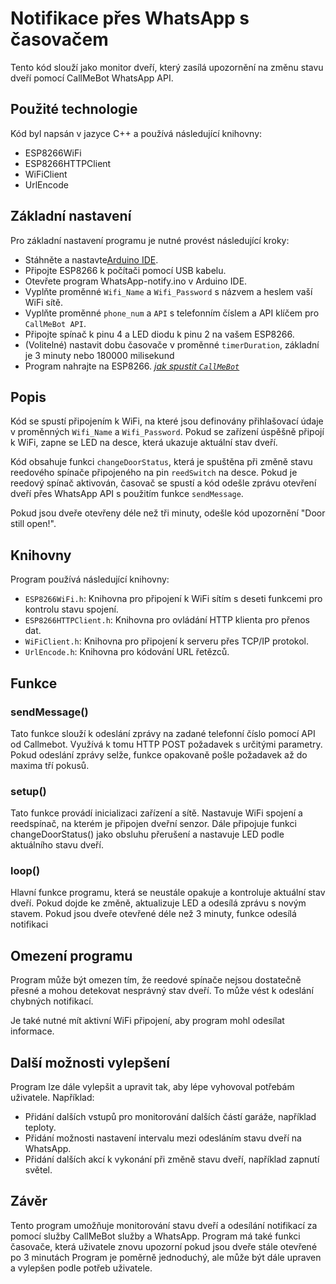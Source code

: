 # Notifikace přes WhatsApp s časovačem

Tento kód slouží jako monitor dveří, který zasílá upozornění na změnu stavu dveří pomocí CallMeBot WhatsApp API. 

## Použité technologie

Kód byl napsán v jazyce C++ a používá následující knihovny:
- ESP8266WiFi
- ESP8266HTTPClient
- WiFiClient
- UrlEncode

## Základní nastavení

Pro základní nastavení programu je nutné provést následující kroky:

- Stáhněte a nastavte[Arduino IDE](https://www.arduino.cc/en/software).
- Připojte ESP8266 k počítači pomocí USB kabelu.
- Otevřete program WhatsApp-notify.ino v Arduino IDE.
- Vyplňte proměnné `Wifi_Name` a `Wifi_Password` s názvem a heslem vaší WiFi sítě.
- Vyplňte proměnné `phone_num` a `API` s telefonním číslem a API klíčem pro `CallMeBot API`.
- Připojte spínač k pinu 4 a LED diodu k pinu 2 na vašem ESP8266.
- (Volitelné) nastavit dobu časovače v proměnné `timerDuration`, základní je 3 minuty nebo 180000 milisekund
- Program nahrajte na ESP8266.
*[jak spustit `CallMeBot`](https://www.callmebot.com/blog/free-api-whatsapp-messages/)*

## Popis 

Kód se spustí připojením k WiFi, na které jsou definovány přihlašovací údaje v proměnných `Wifi_Name` a `Wifi_Password`. Pokud se zařízení úspěšně připojí k WiFi, zapne se LED na desce, která ukazuje aktuální stav dveří. 

Kód obsahuje funkci `changeDoorStatus`, která je spuštěna při změně stavu reedového spínače připojeného na pin `reedSwitch` na desce. Pokud je reedový spínač aktivován, časovač se spustí a kód odešle zprávu otevření dveří přes WhatsApp API s použitím funkce `sendMessage`.

Pokud jsou dveře otevřeny déle než tři minuty, odešle kód upozornění "Door still open!".

## Knihovny
Program používá následující knihovny:
- `ESP8266WiFi.h`: Knihovna pro připojení k WiFi sítím s deseti funkcemi pro kontrolu stavu spojení.
- `ESP8266HTTPClient.h`: Knihovna pro ovládání HTTP klienta pro přenos dat.
- `WiFiClient.h`: Knihovna pro připojení k serveru přes TCP/IP protokol.
- `UrlEncode.h`: Knihovna pro kódování URL řetězců.

## Funkce

### sendMessage()
Tato funkce slouží k odeslání zprávy na zadané telefonní číslo pomocí API od Callmebot. Využívá k tomu HTTP POST požadavek s určitými parametry. Pokud odeslání zprávy selže, funkce opakovaně pošle požadavek až do maxima tří pokusů.

### setup()
Tato funkce provádí inicializaci zařízení a sítě. Nastavuje WiFi spojení a reedspínač, na kterém je připojen dveřní senzor. Dále připojuje funkci changeDoorStatus() jako obsluhu přerušení a nastavuje LED podle aktuálního stavu dveří.

### loop()
Hlavní funkce programu, která se neustále opakuje a kontroluje aktuální stav dveří. Pokud dojde ke změně, aktualizuje LED a odesílá zprávu s novým stavem. Pokud jsou dveře otevřené déle než 3 minuty, funkce odesílá notifikaci

## Omezení programu

Program může být omezen tím, že reedové spínače nejsou dostatečně přesné a mohou detekovat nesprávný stav dveří. To může vést k odeslání chybných notifikací.

Je také nutné mít aktivní WiFi připojení, aby program mohl odesílat informace.

## Další možnosti vylepšení

Program lze dále vylepšit a upravit tak, aby lépe vyhovoval potřebám uživatele. Například:

- Přidání dalších vstupů pro monitorování dalších částí garáže, například teploty.
- Přidání možnosti nastavení intervalu mezi odesláním stavu dveří na WhatsApp.
- Přidání dalších akcí k vykonání při změně stavu dveří, například zapnutí světel.

## Závěr

Tento program umožňuje monitorování stavu dveří a odesílání notifikací za pomocí služby CallMeBot služby a WhatsApp. Program má také funkci časovače, která uživatele znovu upozorní pokud jsou dveře stále otevřené po 3 minutách Program je poměrně jednoduchý, ale může být dále upraven a vylepšen podle potřeb uživatele.